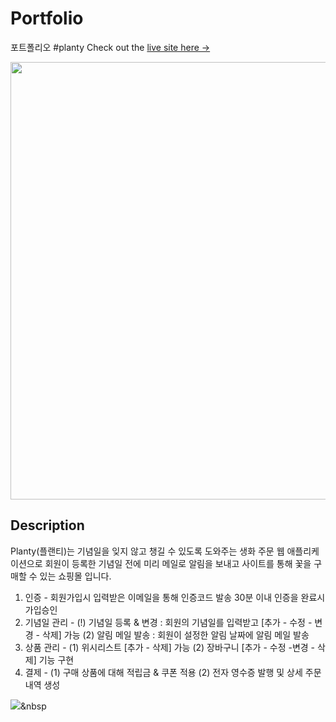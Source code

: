 # Portfolio
포트폴리오 #planty
Check out the [live site here →](http://wwww.naver.com)

<img src="https://user-images.githubusercontent.com/52145267/111436651-9196bb80-8745-11eb-9008-827f61216ce9.gif"  width="700"/>

## Description

Planty(플랜티)는 기념일을 잊지 않고 챙길 수 있도록 도와주는 생화 주문 웹 애플리케이션으로 회원이 등록한 기념일 전에 미리 메일로 알림을 보내고 사이트를 통해 꽃을 구매할 수 있는 
쇼핑몰 입니다. 

1. 인증 - 회원가입시 입력받은 이메일을 통해 인증코드 발송 30분 이내 인증을 완료시 가입승인 
2. 기념일 관리 - (!) 기념일 등록 & 변경 : 회원의 기념일를 입력받고 [추가 - 수정 - 변경 - 삭제] 가능 (2) 알림 메일 발송 : 회원이 설정한 알림 날짜에 알림 메일 발송 
3. 상품 관리 - (1) 위시리스트 [추가 - 삭제] 가능 (2) 장바구니 [추가 - 수정 -변경 - 삭제] 기능 구현
4. 결제 - (1) 구매 상품에 대해 적립금 & 쿠폰 적용  (2) 전자 영수증 발행 및 상세 주문 내역 생성  


<img src="https://img.shields.io/badge/Python-3766AB?style=for-the-badge&logo=Python&logoColor=white"/></a>&nbsp 
